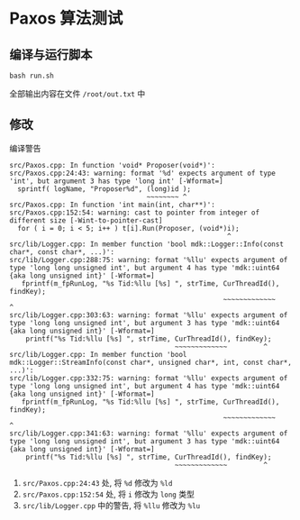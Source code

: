 # Paxos 算法测试

## 编译与运行脚本

```shell
bash run.sh
```

全部输出内容在文件 `/root/out.txt` 中

## 修改

编译警告

```shell
src/Paxos.cpp: In function 'void* Proposer(void*)':
src/Paxos.cpp:24:43: warning: format '%d' expects argument of type 'int', but argument 3 has type 'long int' [-Wformat=]
  sprintf( logName, "Proposer%d", (long)id );
                                  ~~~~~~~~ ^
src/Paxos.cpp: In function 'int main(int, char**)':
src/Paxos.cpp:152:54: warning: cast to pointer from integer of different size [-Wint-to-pointer-cast]
  for ( i = 0; i < 5; i++ ) t[i].Run(Proposer, (void*)i);
                                                      ^
src/lib/Logger.cpp: In member function 'bool mdk::Logger::Info(const char*, const char*, ...)':
src/lib/Logger.cpp:288:75: warning: format '%llu' expects argument of type 'long long unsigned int', but argument 4 has type 'mdk::uint64 {aka long unsigned int}' [-Wformat=]
   fprintf(m_fpRunLog, "%s Tid:%llu [%s] ", strTime, CurThreadId(), findKey);
                                                     ~~~~~~~~~~~~~         ^
src/lib/Logger.cpp:303:63: warning: format '%llu' expects argument of type 'long long unsigned int', but argument 3 has type 'mdk::uint64 {aka long unsigned int}' [-Wformat=]
    printf("%s Tid:%llu [%s] ", strTime, CurThreadId(), findKey);
                                         ~~~~~~~~~~~~~         ^
src/lib/Logger.cpp: In member function 'bool mdk::Logger::StreamInfo(const char*, unsigned char*, int, const char*, ...)':
src/lib/Logger.cpp:332:75: warning: format '%llu' expects argument of type 'long long unsigned int', but argument 4 has type 'mdk::uint64 {aka long unsigned int}' [-Wformat=]
   fprintf(m_fpRunLog, "%s Tid:%llu [%s] ", strTime, CurThreadId(), findKey);
                                                     ~~~~~~~~~~~~~         ^
src/lib/Logger.cpp:341:63: warning: format '%llu' expects argument of type 'long long unsigned int', but argument 3 has type 'mdk::uint64 {aka long unsigned int}' [-Wformat=]
    printf("%s Tid:%llu [%s] ", strTime, CurThreadId(), findKey);
                                         ~~~~~~~~~~~~~         ^
```

1. `src/Paxos.cpp:24:43` 处, 将 `%d` 修改为 `%ld`
2. `src/Paxos.cpp:152:54` 处, 将 `i` 修改为 `long` 类型
3. `src/lib/Logger.cpp` 中的警告, 将 `%llu` 修改为 `%lu`
